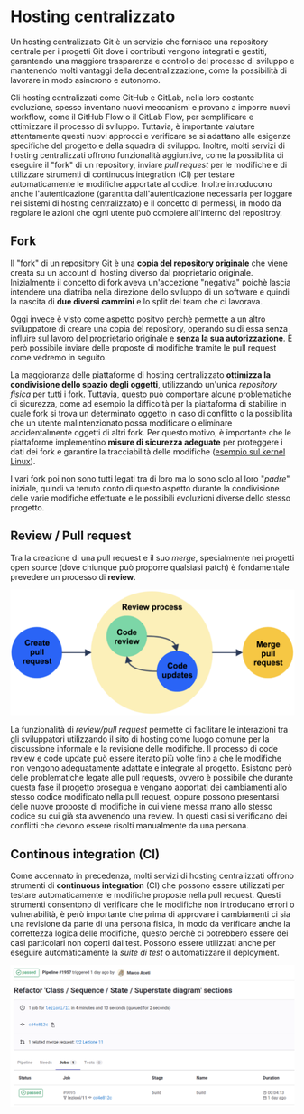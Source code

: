 # Hosting centralizzato

Un hosting centralizzato Git è un servizio che fornisce una repository centrale per i progetti Git dove i contributi vengono integrati e gestiti, garantendo una maggiore trasparenza e controllo del processo di sviluppo e mantenendo molti vantaggi della decentralizzazione, come la possibilità di lavorare in modo asincrono e autonomo.

Gli hosting centralizzati come GitHub e GitLab, nella loro costante evoluzione, spesso inventano nuovi meccanismi e provano a imporre nuovi workflow, come il GitHub Flow o il GitLab Flow, per semplificare e ottimizzare il processo di sviluppo. Tuttavia, è importante valutare attentamente questi nuovi approcci e verificare se si adattano alle esigenze specifiche del progetto e della squadra di sviluppo.
Inoltre, molti servizi di hosting centralizzati offrono funzionalità aggiuntive, come la possibilità di eseguire il "fork" di un repository, inviare _pull request_ per le modifiche e di utilizzare strumenti di continuous integration (CI) per testare automaticamente le modifiche apportate al codice.
Inoltre introducono anche l'autenticazione (garantita dall'autenticazione necessaria per loggare nei sistemi di hosting centralizzato) e il concetto di permessi, in modo da regolare le azioni che ogni utente può compiere all'interno del repositroy. 

## Fork

Il "fork" di un repository Git è una __copia del repository originale__ che viene creata su un account di hosting diverso dal proprietario originale. Inizialmente il concetto di fork aveva un'accezione "negativa" poichè lascia intendere una diatriba nella direzione dello sviluppo di un software e quindi la nascita di __due diversi cammini__ e lo split del team che ci lavorava.

Oggi invece è visto come aspetto positvo perchè permette a un altro sviluppatore di creare una copia del repository, operando su di essa senza influire sul lavoro del proprietario originale e __senza la sua autorizzazione__. È però possibile inviare delle proposte di modifiche tramite le pull request come vedremo in seguito.

La maggioranza delle piattaforme di hosting centralizzato __ottimizza la condivisione dello spazio degli oggetti__, utilizzando un'unica _repository fisica_ per tutti i fork.
Tuttavia, questo può comportare alcune problematiche di sicurezza, come ad esempio la difficoltà per la piattaforma di stabilire in quale fork si trova un determinato oggetto in caso di conflitto o la possibilità che un utente malintenzionato possa modificare o eliminare accidentalmente oggetti di altri fork. 
Per questo motivo, è importante che le piattaforme implementino __misure di sicurezza adeguate__ per proteggere i dati dei fork e garantire la tracciabilità delle modifiche ([esempio sul kernel Linux](https://github.com/torvalds/linux/commit/b4061a10fc29010a610ff2b5b20160d7335e69bf)).

I vari fork poi non sono tutti legati tra di loro ma lo sono solo al loro "_padre_" iniziale, quindi va tenuto conto di questo aspetto durante la condivisione delle varie modifiche effettuate e le possibili evoluzioni diverse dello stesso progetto.

## Review / Pull request

Tra la creazione di una pull request e il suo _merge_, specialmente nei progetti open source (dove chiunque può proporre qualsiasi patch) è fondamentale prevedere un processo di __review__.

![Pull request](/assets/06_pull-request.png)

La funzionalità di _review/pull request_ permette di facilitare le interazioni tra gli sviluppatori utilizzando il sito di hosting come luogo comune per la discussione informale e la revisione delle modifiche.
Il processo di code review e code update può essere iterato più volte fino a che le modifiche non vengono adeguatamente adattate e integrate al progetto.
Esistono però delle problematiche legate alle pull requests, ovvero è possibile che durante questa fase il progetto prosegua e vengano apportati dei cambiamenti allo stesso codice modificato nella pull request, oppure possono presentarsi delle nuove proposte di modifiche in cui viene messa mano allo stesso codice su cui già sta avvenendo una review. In questi casi si verificano dei conflitti che devono essere risolti manualmente da una persona.

## Continous integration (CI)

Come accennato in precedenza, molti servizi di hosting centralizzati offrono strumenti di __continuous integration__ (CI) che possono essere utilizzati per testare automaticamente le modifiche proposte nella pull request. 
Questi strumenti consentono di verificare che le modifiche non introducano errori o vulnerabilità, è però importante che prima di approvare i cambiamenti ci sia una revisione da parte di una persona fisica, in modo da verificare anche la correttezza logica delle modifiche, questo perchè ci potrebbero essere dei casi particolari non coperti dai test. 
Possono essere utilizzati anche per eseguire automaticamente la _suite di test_ o automatizzare il deployment.

![CI/CD](/assets/06_ci-cd.png)
